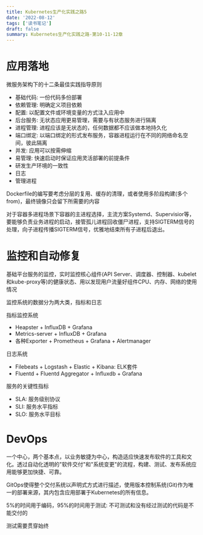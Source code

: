```yaml
---
title: Kubernetes生产化实践之路5
date: '2022-08-12'
tags: ['读书笔记']
draft: false
summary: Kubernetes生产化实践之路-第10-11-12章
---
```


# 应用落地

微服务架构下的十二条最佳实践指导原则

- 基础代码: 一份代码多份部署
- 依赖管理: 明确定义项目依赖
- 配置: 以配置文件或环境变量的方式注入应用中
- 后台服务: 无状态应用更易管理，需要与有状态服务进行隔离
- 进程管理: 进程应该是无状态的，任何数据都不应该做本地持久化
- 端口绑定: 以端口绑定的形式发布服务，容器进程运行在不同的网络命名空间，彼此隔离
- 并发: 应用可以按需伸缩
- 易管理: 快速启动时保证应用灵活部署的前提条件
- 研发生产环境的一致性
- 日志
- 管理进程

Dockerfile的编写要考虑分层的复用、缓存的清理，或者使用多阶段构建(多个from)，最终镜像只会留下所需要的内容

对于容器多进程场景下容器的主进程选择，主流方案Systemd、Supervisior等，要能够负责业务进程的启动，接管孤儿进程回收僵尸进程，支持SIGTERM信号的处理，向子进程传播SIGTERM信号，优雅地结束所有子进程后退出。

# 监控和自动修复

基础平台服务的监控，实时监控核心组件(API Server、调度器、控制器、kubelet和kube-proxy等)的健康状态、用以发现用户流量好组件CPU、内存、网络的使用情况

监控系统的数据分为两大类，指标和日志

指标监控系统

- Heapster + InfluxDB + Grafana
- Metrics-server + InfluxDB + Grafana
- 各种Exporter + Prometheus + Grafana + Alertmanager

日志系统

- Filebeats + Logstash + Elastic + Kibana: ELK套件
- Fluentd + Fluentd Aggregator + Influxdb + Grafana

服务的关键性指标

- SLA: 服务级别协议
- SLI: 服务水平指标
- SLO: 服务水平目标

# DevOps

一个中心，两个基本点，以业务敏捷为中心，构造适应快速发布软件的工具和文化。透过自动化透明的"软件交付"和"系统变更"的流程，构建、测试、发布系统应用能够更加快捷、可靠。

GitOps使得整个交付系统以声明式方式进行描述，使用版本控制系统(Git)作为唯一的部署来源，其内包含应用部署于Kubernetes的所有信息。

5%的时间用于编码，95%的时间用于测试: 不可测试和没有经过测试的代码是不能交付的

测试需要贯穿始终
